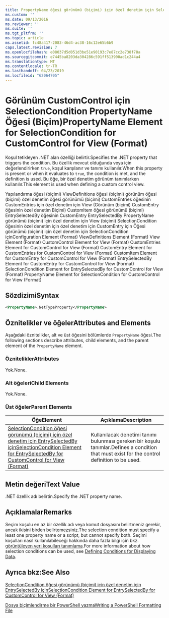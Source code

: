 ```yaml
---
title: PropertyName öğesi görünümü (biçimi) için özel denetim için SelectionCondition için | Microsoft Docs
ms.custom: ''
ms.date: 09/13/2016
ms.reviewer: ''
ms.suite: ''
ms.tgt_pltfrm: ''
ms.topic: article
ms.assetid: fc48a417-2083-46d4-ac38-16c12e65b6b9
caps.latest.revision: 7
ms.openlocfilehash: e08037d5d051d3be51e90193c7e87cc2e738f78a
ms.sourcegitcommit: e7445ba8203da304286c591ff513900ad1c244a4
ms.translationtype: MT
ms.contentlocale: tr-TR
ms.lasthandoff: 04/23/2019
ms.locfileid: "62064705"
---
```

# <a name="propertyname-element-for-selectioncondition-for-customcontrol-for-view-format"></a><span data-ttu-id="3511a-102">Görünüm CustomControl için SelectionCondition PropertyName Öğesi (Biçim)</span><span class="sxs-lookup"><span data-stu-id="3511a-102">PropertyName Element for SelectionCondition for CustomControl for View (Format)</span></span>

<span data-ttu-id="3511a-103">Koşul tetikleyen .NET alan özelliği belirtir.</span><span class="sxs-lookup"><span data-stu-id="3511a-103">Specifies the .NET property that triggers the condition.</span></span> <span data-ttu-id="3511a-104">Bu özellik mevcut olduğunda veya için değerlendirirken `true`, koşul karşılanır ve tanımı kullanılır.</span><span class="sxs-lookup"><span data-stu-id="3511a-104">When this property is present or when it evaluates to `true`, the condition is met, and the definition is used.</span></span> <span data-ttu-id="3511a-105">Bu öğe, bir özel denetim görünüm tanımlarken kullanılır.</span><span class="sxs-lookup"><span data-stu-id="3511a-105">This element is used when defining a custom control view.</span></span>

<span data-ttu-id="3511a-106">Yapılandırma öğesi (biçimi) ViewDefinitions öğesi (biçimi) görünüm öğesi (biçimi) özel denetim öğesi görünümü (biçimi) CustomEntries öğesinin CustomEntries için özel denetim için View (Görünüm (biçimi) CustomEntry öğesinin özel denetim Biçimi) CustomItem öğesi görünümü (biçimi) EntrySelectedBy öğesinin CustomEntry EntrySelectedBy PropertyName görünümü (biçimi) için özel denetim için View (biçimi) SelectionCondition öğesinin özel denetim için özel denetim için CustomEntry için Öğesi görünümü (biçimi) için özel denetim için SelectionCondition için</span><span class="sxs-lookup"><span data-stu-id="3511a-106">Configuration Element (Format) ViewDefinitions Element (Format) View Element (Format) CustomControl Element for View (Format) CustomEntries Element for CustomControl for View (Format) CustomEntry Element for CustomEntries for CustomControl for View (Format) CustomItem Element for CustomEntry for CustomControl for View (Format) EntrySelectedBy Element for CustomEntry for CustomControl for View (Format) SelectionCondition Element for EntrySelectedBy for CustomControl for View (Format) PropertyName Element for SelectionCondition for CustomControl for View (Format)</span></span>

## <a name="syntax"></a><span data-ttu-id="3511a-107">Sözdizimi</span><span class="sxs-lookup"><span data-stu-id="3511a-107">Syntax</span></span>

```xml
<PropertyName>.NetTypeProperty</PropertyName>
```

## <a name="attributes-and-elements"></a><span data-ttu-id="3511a-108">Öznitelikler ve öğeler</span><span class="sxs-lookup"><span data-stu-id="3511a-108">Attributes and Elements</span></span>

<span data-ttu-id="3511a-109">Aşağıdaki öznitelikler, alt ve üst öğesini bölümlerde `PropertyName` öğesi.</span><span class="sxs-lookup"><span data-stu-id="3511a-109">The following sections describe attributes, child elements, and the parent element of the `PropertyName` element.</span></span>

### <a name="attributes"></a><span data-ttu-id="3511a-110">Öznitelikler</span><span class="sxs-lookup"><span data-stu-id="3511a-110">Attributes</span></span>

<span data-ttu-id="3511a-111">Yok.</span><span class="sxs-lookup"><span data-stu-id="3511a-111">None.</span></span>

### <a name="child-elements"></a><span data-ttu-id="3511a-112">Alt öğeleri</span><span class="sxs-lookup"><span data-stu-id="3511a-112">Child Elements</span></span>

<span data-ttu-id="3511a-113">Yok.</span><span class="sxs-lookup"><span data-stu-id="3511a-113">None.</span></span>

### <a name="parent-elements"></a><span data-ttu-id="3511a-114">Üst öğeler</span><span class="sxs-lookup"><span data-stu-id="3511a-114">Parent Elements</span></span>

|<span data-ttu-id="3511a-115">Öğe</span><span class="sxs-lookup"><span data-stu-id="3511a-115">Element</span></span>|<span data-ttu-id="3511a-116">Açıklama</span><span class="sxs-lookup"><span data-stu-id="3511a-116">Description</span></span>|
|-------------|-----------------|
|[<span data-ttu-id="3511a-117">SelectionCondition öğesi görünümü (biçimi) için özel denetim için EntrySelectedBy için</span><span class="sxs-lookup"><span data-stu-id="3511a-117">SelectionCondition Element for EntrySelectedBy for CustomControl for View (Format)</span></span>](./selectioncondition-element-for-entryselectedby-for-customcontrol-format.md)|<span data-ttu-id="3511a-118">Kullanılacak denetimi tanımı bulunması gereken bir koşulu tanımlar.</span><span class="sxs-lookup"><span data-stu-id="3511a-118">Defines a condition that must exist for the control definition to be used.</span></span>|

## <a name="text-value"></a><span data-ttu-id="3511a-119">Metin değeri</span><span class="sxs-lookup"><span data-stu-id="3511a-119">Text Value</span></span>

<span data-ttu-id="3511a-120">.NET özellik adı belirtin.</span><span class="sxs-lookup"><span data-stu-id="3511a-120">Specify the .NET property name.</span></span>

## <a name="remarks"></a><span data-ttu-id="3511a-121">Açıklamalar</span><span class="sxs-lookup"><span data-stu-id="3511a-121">Remarks</span></span>

<span data-ttu-id="3511a-122">Seçim koşulu en az bir özellik adı veya komut dosyasını belirtmeniz gerekir, ancak ikisini birden belirtemezsiniz.</span><span class="sxs-lookup"><span data-stu-id="3511a-122">The selection condition must specify a least one property name or a script, but cannot specify both.</span></span> <span data-ttu-id="3511a-123">Seçimi koşulları nasıl kullanılabileceği hakkında daha fazla bilgi için bkz. [görüntüleyen veri koşulları tanımlama](./defining-conditions-for-displaying-data.md).</span><span class="sxs-lookup"><span data-stu-id="3511a-123">For more information about how selection conditions can be used, see [Defining Conditions for Displaying Data](./defining-conditions-for-displaying-data.md).</span></span>

## <a name="see-also"></a><span data-ttu-id="3511a-124">Ayrıca bkz:</span><span class="sxs-lookup"><span data-stu-id="3511a-124">See Also</span></span>

[<span data-ttu-id="3511a-125">SelectionCondition öğesi görünümü (biçimi) için özel denetim için EntrySelectedBy için</span><span class="sxs-lookup"><span data-stu-id="3511a-125">SelectionCondition Element for EntrySelectedBy for CustomControl for View (Format)</span></span>](./selectioncondition-element-for-entryselectedby-for-customcontrol-format.md)

[<span data-ttu-id="3511a-126">Dosya biçimlendirme bir PowerShell yazma</span><span class="sxs-lookup"><span data-stu-id="3511a-126">Writing a PowerShell Formatting File</span></span>](./writing-a-powershell-formatting-file.md)
